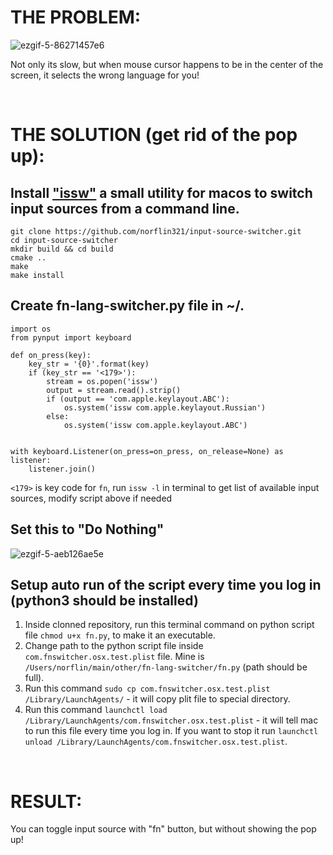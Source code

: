 # THE PROBLEM:
![ezgif-5-86271457e6](https://user-images.githubusercontent.com/33498670/167284292-2fe06593-0e47-4c7e-8086-8abd2237466c.gif)

Not only its slow, but when mouse cursor happens to be in the center of the screen, it selects the wrong language for you!

&nbsp;&nbsp;&nbsp;&nbsp;&nbsp;&nbsp;
# THE SOLUTION (get rid of the pop up):

Install ["issw"](https://github.com/vovkasm/input-source-switcher) a small utility for macos to switch input sources from a command line.
------------

    git clone https://github.com/norflin321/input-source-switcher.git
    cd input-source-switcher
    mkdir build && cd build
    cmake ..
    make
    make install

Create fn-lang-switcher.py file in ~/.
------------

    import os
    from pynput import keyboard

    def on_press(key):
        key_str = '{0}'.format(key)
        if (key_str == '<179>'):
            stream = os.popen('issw')
            output = stream.read().strip()
            if (output == 'com.apple.keylayout.ABC'):
                os.system('issw com.apple.keylayout.Russian')
            else:
                os.system('issw com.apple.keylayout.ABC')


    with keyboard.Listener(on_press=on_press, on_release=None) as listener:
        listener.join()
`<179>` is key code for `fn`, run `issw -l` in terminal to get list of available input sources, modify script above if needed

Set this to "Do Nothing"
------------
![ezgif-5-aeb126ae5e](https://user-images.githubusercontent.com/33498670/167285047-18f7a509-b56d-4f1f-896a-963c034947dc.jpeg)

Setup auto run of the script every time you log in (python3 should be installed)
------------
1. Inside clonned repository, run this terminal command on python script file `chmod u+x fn.py`, to make it an executable.
2. Change path to the python script file inside `com.fnswitcher.osx.test.plist` file. Mine is `/Users/norflin/main/other/fn-lang-switcher/fn.py` (path should be full).
3. Run this command `sudo cp com.fnswitcher.osx.test.plist /Library/LaunchAgents/` - it will copy plit file to special directory.
4. Run this command `launchctl load /Library/LaunchAgents/com.fnswitcher.osx.test.plist` - it will tell mac to run this file every time you log in. If you want to stop it run `launchctl unload /Library/LaunchAgents/com.fnswitcher.osx.test.plist`.

&nbsp;&nbsp;&nbsp;&nbsp;&nbsp;&nbsp;
# RESULT:
You can toggle input source with "fn" button, but without showing the pop up!

